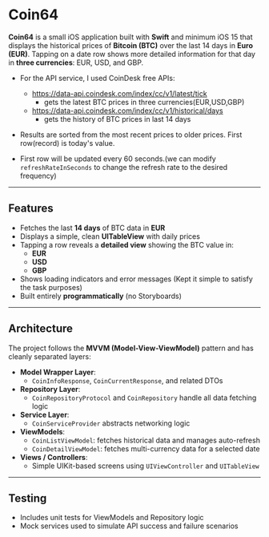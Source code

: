 # Coin64

**Coin64** is a small iOS application built with **Swift** and minimum iOS 15 that displays the historical prices of **Bitcoin (BTC)** over the last 14 days in **Euro (EUR)**. Tapping on a date row shows more detailed information for that day in **three currencies**: EUR, USD, and GBP.

- For the API service, I used CoinDesk free APIs:
  - https://data-api.coindesk.com/index/cc/v1/latest/tick
    - gets the latest BTC prices in three currencies(EUR,USD,GBP)
  - https://data-api.coindesk.com/index/cc/v1/historical/days
    - gets the history of BTC prices in last 14 days

- Results are sorted from the most recent prices to older prices. First row(record) is today's value.

- First row will be updated every 60 seconds.(we can modify `refreshRateInSeconds` to change the refresh rate to the desired frequency) 

---

## Features

- Fetches the last **14 days** of BTC data in **EUR**
- Displays a simple, clean **UITableView** with daily prices
- Tapping a row reveals a **detailed view** showing the BTC value in:
  - **EUR**
  - **USD**
  - **GBP**
- Shows loading indicators and error messages (Kept it simple to satisfy the task purposes)
- Built entirely **programmatically** (no Storyboards)

---

## Architecture

The project follows the **MVVM (Model-View-ViewModel)** pattern and has cleanly separated layers:

- **Model Wrapper Layer**: 
  - `CoinInfoResponse`, `CoinCurrentResponse`, and related DTOs
- **Repository Layer**:
  - `CoinRepositoryProtocol` and `CoinRepository` handle all data fetching logic
- **Service Layer**:
  - `CoinServiceProvider` abstracts networking logic
- **ViewModels**:
  - `CoinListViewModel`: fetches historical data and manages auto-refresh
  - `CoinDetailViewModel`: fetches multi-currency data for a selected date
- **Views / Controllers**:
  - Simple UIKit-based screens using `UIViewController` and `UITableView`

---

## Testing

- Includes unit tests for ViewModels and Repository logic
- Mock services used to simulate API success and failure scenarios


